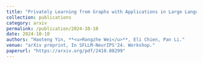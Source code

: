 ```yaml
---
title: "Privately Learning from Graphs with Applications in Large Language Model Finetuning."
collection: publications
category: arxiv
permalink: /publication/2024-10-10
date: 2024-10-10
authors: "Haoteng Yin, **<u>Rongzhe Wei</u>**, Eli Chien, Pan Li."
venue: "arXiv preprint, In SFLLM-NeurIPS'24. Workshop."
paperurl: "https://arxiv.org/pdf/2410.08299"
---
```



